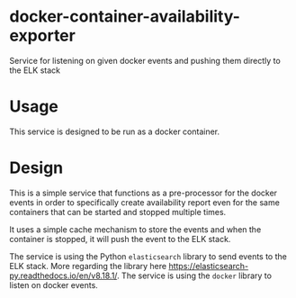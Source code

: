 # docker-container-availability-exporter

Service for listening on given docker events and pushing them directly to the ELK stack

# Usage

This service is designed to be run as a docker container.

# Design

This is a simple service that functions as a pre-processor for the docker events in order to specifically create
availability report even for the same containers that can be started and stopped multiple times.

It uses a simple cache mechanism to store the events and when the container is stopped, it will push the event to the
ELK stack.

The service is using the Python `elasticsearch` library to send events to the ELK stack. More regarding the library
here https://elasticsearch-py.readthedocs.io/en/v8.18.1/. The service is using the `docker` library to listen on docker
events. 
